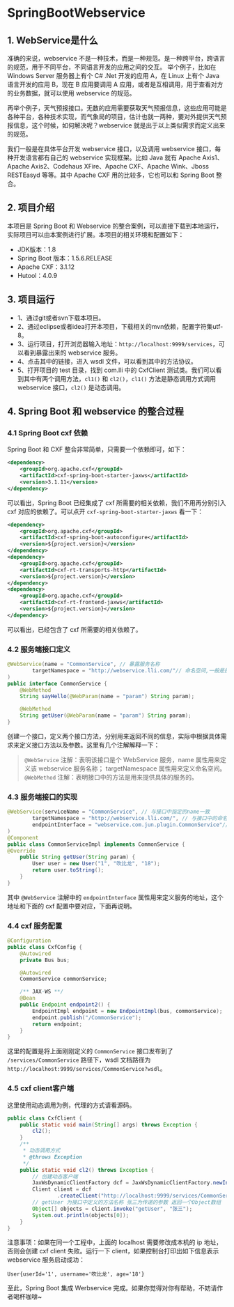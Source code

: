 # SpringBootWebservice


## 1. WebService是什么

准确的来说，webservice 不是一种技术，而是一种规范。是一种跨平台，跨语言的规范，用于不同平台，不同语言开发的应用之间的交互。 举个例子，比如在 Windows Server 服务器上有个 C# .Net 开发的应用 A，在 Linux 上有个 Java 语言开发的应用 B，现在 B 应用要调用 A 应用，或者是互相调用，用于查看对方的业务数据，就可以使用 webservice 的规范。   

再举个例子，天气预报接口。无数的应用需要获取天气预报信息，这些应用可能是各种平台，各种技术实现，而气象局的项目，估计也就一两种，要对外提供天气预报信息，这个时候，如何解决呢？webservice 就是出于以上类似需求而定义出来的规范。   

我们一般是在具体平台开发 webservice 接口，以及调用 webservice 接口，每种开发语言都有自己的 webservice 实现框架。比如 Java 就有 Apache Axis1、Apache Axis2、Codehaus XFire、Apache CXF、Apache Wink、Jboss RESTEasyd 等等。其中 Apache CXF 用的比较多，它也可以和 Spring Boot 整合。

## 2. 项目介绍

本项目是 Spring Boot 和 Webservice 的整合案例，可以直接下载到本地运行，实际项目可以由本案例进行扩展。本项目的相关环境和配置如下：

* JDK版本：1.8
* Spring Boot 版本：1.5.6.RELEASE
* Apache CXF：3.1.12
* Hutool：4.0.9

## 3. 项目运行

* 1、通过git或者svn下载本项目。  
* 2、通过eclipse或者idea打开本项目，下载相关的mvn依赖，配置字符集utf-8。  
* 3、运行项目，打开浏览器输入地址：`http://localhost:9999/services`，可以看到暴露出来的 webservice 服务。  
* 4、点击其中的链接，进入 wsdl 文件，可以看到其中的方法协议。  
* 5、打开项目的 test 目录，找到 com.lli 中的 CxfClient 测试类。我们可以看到其中有两个调用方法，`cl1()` 和 `cl2()`，`cl1()` 方法是静态调用方式调用 webservice 接口，`cl2()` 是动态调用。 


## 4. Spring Boot 和 webservice 的整合过程

### 4.1 Spring Boot cxf 依赖

Spring Boot 和 CXF 整合非常简单，只需要一个依赖即可，如下：
```xml
<dependency>
    <groupId>org.apache.cxf</groupId>
    <artifactId>cxf-spring-boot-starter-jaxws</artifactId>
    <version>3.1.11</version>
</dependency>
```
可以看出，Spring Boot 已经集成了 cxf 所需要的相关依赖，我们不用再分别引入 cxf 对应的依赖了。可以点开 `cxf-spring-boot-starter-jaxws` 看一下：

```xml
<dependency>
    <groupId>org.apache.cxf</groupId>
    <artifactId>cxf-spring-boot-autoconfigure</artifactId>
    <version>${project.version}</version>
</dependency>
<dependency>
    <groupId>org.apache.cxf</groupId>
    <artifactId>cxf-rt-transports-http</artifactId>
    <version>${project.version}</version>
</dependency>
<dependency>
    <groupId>org.apache.cxf</groupId>
    <artifactId>cxf-rt-frontend-jaxws</artifactId>
    <version>${project.version}</version>
</dependency>
```
可以看出，已经包含了 cxf 所需要的相关依赖了。

### 4.2 服务端接口定义

```java
@WebService(name = "CommonService", // 暴露服务名称
        targetNamespace = "http://webservice.lli.com/"// 命名空间,一般是接口的包名倒序
)
public interface CommonService {
    @WebMethod
    String sayHello(@WebParam(name = "param") String param);

    @WebMethod
    String getUser(@WebParam(name = "param") String param);
}
```
创建一个接口，定义两个接口方法，分别用来返回不同的信息，实际中根据具体需求来定义接口方法以及参数。这里有几个注解解释一下：
> `@WebService` 注解：表明该接口是个 WebService 服务，name 属性用来定义该 webservice 服务名称； targetNamespace 属性用来定义命名空间。  
> `@WebMethod` 注解：表明接口中的方法是用来提供具体的服务的。

### 4.3 服务端接口的实现

```java
@WebService(serviceName = "CommonService", // 与接口中指定的name一致
        targetNamespace = "http://webservice.lli.com/", // 与接口中的命名空间一致,一般是接口的包名倒
        endpointInterface = "webservice.com.jun.plugin.CommonService"// 接口地址
)
@Component
public class CommonServiceImpl implements CommonService {
@Override
    public String getUser(String param) {
        User user = new User("1", "吹比龙", "18");
        return user.toString();
    }
}
```
其中 `@WebService` 注解中的 `endpointInterface` 属性用来定义服务的地址，这个地址和下面的 cxf 配置中要对应，下面再说明。

### 4.4 cxf 服务配置

```java
@Configuration
public class CxfConfig {
    @Autowired
    private Bus bus;

    @Autowired
    CommonService commonService;

    /** JAX-WS **/
    @Bean
    public Endpoint endpoint2() {
        EndpointImpl endpoint = new EndpointImpl(bus, commonService);
        endpoint.publish("/CommonService");
        return endpoint;
    }
}
```
这里的配置是将上面刚刚定义的 `CommonService` 接口发布到了 `/services/CommonService` 路径下，wsdl 文档路径为 `http://localhost:9999/services/CommonService?wsdl`。

### 4.5 cxf client客户端

这里使用动态调用为例，代理的方式请看源码。
```java
public class CxfClient {
    public static void main(String[] args) throws Exception {
        cl2();
    }
    /**
     * 动态调用方式
     * @throws Exception
     */
    public static void cl2() throws Exception {
        // 创建动态客户端
        JaxWsDynamicClientFactory dcf = JaxWsDynamicClientFactory.newInstance();
        Client client = dcf
                .createClient("http://localhost:9999/services/CommonService?wsdl");
        // getUser 为接口中定义的方法名称 张三为传递的参数 返回一个Object数组
        Object[] objects = client.invoke("getUser", "张三");
        System.out.println(objects[0]);
    }
}
```
注意事项：如果在同一个工程中，上面的 localhost 需要修改成本机的 ip 地址，否则会创建 cxf client 失败。运行一下 client，如果控制台打印出如下信息表示 webservice 服务启动成功：
```
User{userId='1', username='吹比龙', age='18'}
```
至此，Spring Boot 集成 Werbservice 完成。如果你觉得对你有帮助，不妨请作者喝杯咖啡~









